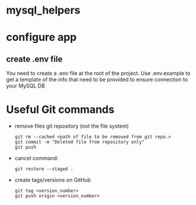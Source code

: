 mysql_helpers
==

# configure app

## create .env file
You need to create a .env file at the root of the project.
Use .env.example to get a template of the info that need to be provided to ensure connection to your MySQL DB



# Useful Git commands
* remove files git repository (not the file system)
    ```
    git rm --cached <path of file to be removed from git repo.>
    git commit -m "Deleted file from repository only"
    git push
    ```
* cancel command:
    ```
    git restore --staged .
    ```
* create tags/versions on GitHub
    ```
    git tag <version_number>
    git push origin <version_number>

    ```